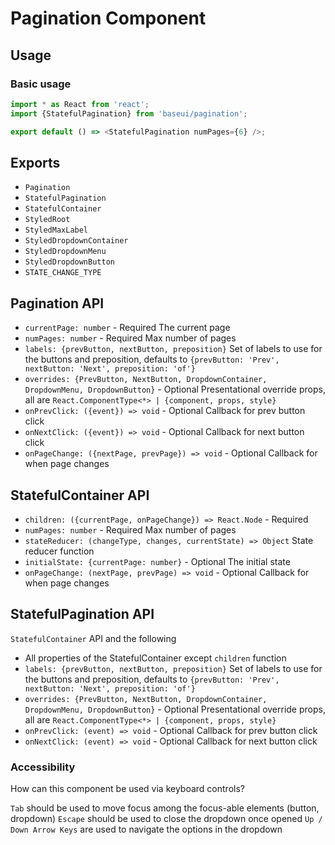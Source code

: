 # Pagination Component

## Usage

### Basic usage

```javascript
import * as React from 'react';
import {StatefulPagination} from 'baseui/pagination';

export default () => <StatefulPagination numPages={6} />;
```

## Exports

* `Pagination`
* `StatefulPagination`
* `StatefulContainer`
* `StyledRoot`
* `StyledMaxLabel`
* `StyledDropdownContainer`
* `StyledDropdownMenu`
* `StyledDropdownButton`
* `STATE_CHANGE_TYPE`

## Pagination API

* `currentPage: number` - Required
  The current page
* `numPages: number` - Required
  Max number of pages
* `labels: {prevButton, nextButton, preposition}`
  Set of labels to use for the buttons and preposition, defaults to
    `{prevButton: 'Prev', nextButton: 'Next', preposition: 'of'}`
* `overrides: {PrevButton, NextButton, DropdownContainer, DropdownMenu, DropdownButton}` - Optional
  Presentational override props, all are `React.ComponentType<*> | {component, props, style}`
* `onPrevClick: ({event}) => void` - Optional
  Callback for prev button click
* `onNextClick: ({event}) => void` - Optional
  Callback for next button click
* `onPageChange: ({nextPage, prevPage}) => void` - Optional
  Callback for when page changes

## StatefulContainer API

* `children: ({currentPage, onPageChange}) => React.Node` - Required
* `numPages: number` - Required
  Max number of pages
* `stateReducer: (changeType, changes, currentState) => Object`
  State reducer function
* `initialState: {currentPage: number}` - Optional
  The initial state
* `onPageChange: (nextPage, prevPage) => void` - Optional
  Callback for when page changes

## StatefulPagination API

`StatefulContainer` API and the following

* All properties of the StatefulContainer except `children` function
* `labels: {prevButton, nextButton, preposition}`
  Set of labels to use for the buttons and preposition, defaults to
    `{prevButton: 'Prev', nextButton: 'Next', preposition: 'of'}`
* `overrides: {PrevButton, NextButton, DropdownContainer, DropdownMenu, DropdownButton}` - Optional
  Presentational override props, all are `React.ComponentType<*> | {component, props, style}`
* `onPrevClick: (event) => void` - Optional
  Callback for prev button click
* `onNextClick: (event) => void` - Optional
  Callback for next button click

### Accessibility

How can this component be used via keyboard controls?

`Tab` should be used to move focus among the focus-able elements (button, dropdown)
`Escape` should be used to close the dropdown once opened
`Up / Down Arrow Keys` are used to navigate the options in the dropdown
